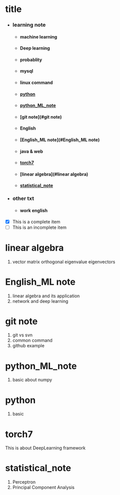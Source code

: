 # title

- ### learning note
  - #### machine learning
  - #### Deep learning
  - #### probablity
  - #### mysql
  - #### linux command
  - #### [python](#python)
  - #### [python_ML_note](#python_ML_note)
  - #### [git note](#git note)
  - #### English
  - #### [English_ML note](#English_ML note)
  - #### java & web
  - #### [torch7](#torch7)
  - #### [linear algebra](#linear algebra)
  - #### [statistical_note](#statistical_note)

- ### other txt
  - #### work english

- [x] This is a complete item
- [ ] This is an incomplete item

# linear algebra
1. vector matrix orthogonal eigenvalue eigenvectors

# English_ML note
1. linear algebra and its application
2. network and deep learning

# git note
1. git vs svn
2. common command
3. github example

# python_ML_note
1. basic about numpy

# python
1. basic

# torch7
This is about DeepLearning framework

# statistical_note
1. Perceptron
2. Principal Component Analysis